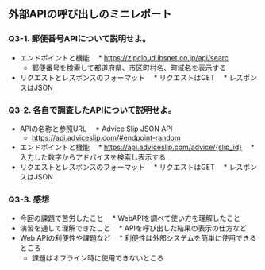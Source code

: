 ## 外部APIの呼び出しのミニレポート
### Q3-1. 郵便番号APIについて説明せよ。
* エンドポイントと機能
　* https://zipcloud.ibsnet.co.jp/api/searc
  * 郵便番号を検索して都道府県、市区町村名、町域名を表示する
* リクエストとレスポンスのフォーマット
　* リクエストはGET
　* レスポンスはJSON
### Q3-2. 各自で調査したAPIについて説明せよ。
* APIの名称と参照URL
　* Advice Slip JSON API
  * https://api.adviceslip.com/#endpoint-random
* エンドポイントと機能
　* https://api.adviceslip.com/advice/{slip_id}
　* 入力した数字からアドバイスを検索し表示する
* リクエストとレスポンスのフォーマット
　* リクエストはGET
　* レスポンスはJSON
### Q3-3. 感想
* 今回の課題で苦労したこと
　* WebAPIを調べて使い方を理解したこと
* 演習を通して理解できたこと
　* APIを呼び出した結果の表示の仕方など
* Web APIの利便性や課題など
　* 利便性は外部システムを簡単に使用できるところ
  * 課題はオフライン時に使用できないところ
